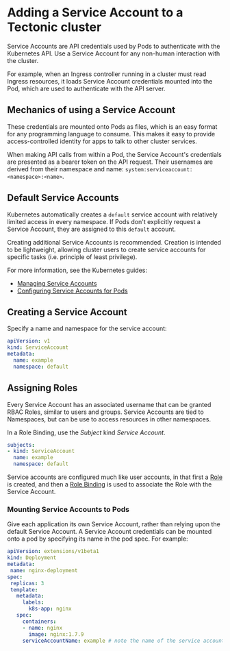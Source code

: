 # Adding a Service Account to a Tectonic cluster

Service Accounts are API credentials used by Pods to authenticate with the Kubernetes API. Use a Service Account for any non-human interaction with the cluster.

For example, when an Ingress controller running in a cluster must read Ingress resources, it loads Service Account credentials mounted into the Pod, which are used to authenticate with the API server.

## Mechanics of using a Service Account

These credentials are mounted onto Pods as files, which is an easy format for any programming language to consume. This makes it easy to provide access-controlled identity for apps to talk to other cluster services.

When making API calls from within a Pod, the Service Account's credentials are presented as a bearer token on the API request. Their usernames are derived from their namespace and name: `system:serviceaccount:<namespace>:<name>`.

## Default Service Accounts

Kubernetes automatically creates a `default` service account with relatively limited access in every namespace. If Pods don't explicitly request a Service Account, they are assigned to this `default` account.

Creating additional Service Accounts is recommended. Creation is intended to be lightweight, allowing cluster users to create service accounts for specific tasks (i.e. principle of least privilege).

For more information, see the Kubernetes guides:
* [Managing Service Accounts][manage-service]
* [Configuring Service Accounts for Pods][configure-service]

## Creating a Service Account

Specify a name and namespace for the service account:

```yaml
apiVersion: v1
kind: ServiceAccount
metadata:
  name: example
  namespace: default
```

## Assigning Roles

Every Service Account has an associated username that can be granted RBAC Roles, similar to users and groups. Service Accounts are tied to Namespaces, but can be use to access resources in other namespaces.

In a Role Binding, use the *Subject* kind *Service Account*.

```yaml
subjects:
- kind: ServiceAccount
  name: example
  namespace: default
```

Service accounts are configured much like user accounts, in that first a [Role][creating-roles] is created, and then a [Role Binding][creating-accounts] is used to associate the Role with the Service Account.

### Mounting Service Accounts to Pods

Give each application its own Service Account, rather than relying upon the default Service Account. A Service Account credentials can be mounted onto a pod by specifying its name in the pod spec. For example:

```yaml
apiVersion: extensions/v1beta1
kind: Deployment
metadata:
 name: nginx-deployment
spec:
 replicas: 3
 template:
   metadata:
     labels:
       k8s-app: nginx
   spec:
     containers:
     - name: nginx
       image: nginx:1.7.9
     serviceAccountName: example # note the name of the service account for future reference
```


[creating-accounts]: creating-accounts.md
[creating-roles]: creating-roles.md
[manage-service]: https://kubernetes.io/docs/admin/service-accounts-admin/
[configure-service]: https://kubernetes.io/docs/tasks/configure-pod-container/configure-service-account/
